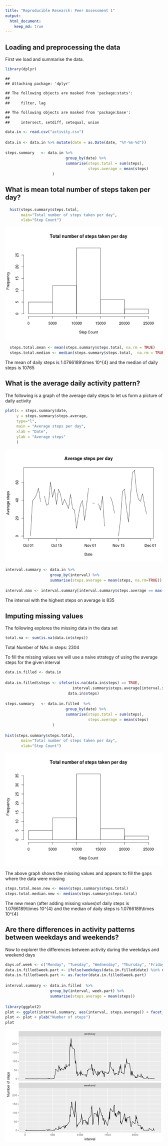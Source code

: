```yaml
---
title: "Reproducible Research: Peer Assessment 1"
output: 
  html_document:
    keep_md: true
---
```



## Loading and preprocessing the data
First we load and summarise the data.


```r
library(dplyr)
```

```
## 
## Attaching package: 'dplyr'
```

```
## The following objects are masked from 'package:stats':
## 
##     filter, lag
```

```
## The following objects are masked from 'package:base':
## 
##     intersect, setdiff, setequal, union
```

```r
data.in <- read.csv("activity.csv")

data.in <- data.in %>% mutate(date = as.Date(date, "%Y-%m-%d"))

steps.summary   <- data.in %>% 
				           group_by(date) %>% 
				           summarise(steps.total = sum(steps),
				                     steps.average = mean(steps)
	                 )
```

## What is mean total number of steps taken per day?

```r
  hist(steps.summary$steps.total,
       main="Total number of steps taken per day",
       xlab="Step Count")
```

![](PA1_template_files/figure-html/unnamed-chunk-2-1.png)<!-- -->

```r
  steps.total.mean <- mean(steps.summary$steps.total, na.rm = TRUE)
  steps.total.median <- median(steps.summary$steps.total,  na.rm = TRUE)
```

The mean of daily steps is 1.0766189\times 10^{4} and the median of daily steps is 10765

## What is the average daily activity pattern?

The following is a graph of the average daily steps to let us form a picture of daily activity


```r
plot(x = steps.summary$date, 
     y = steps.summary$steps.average, 
     type="l",
     main = "Average steps per day",
     xlab = "Date",
     ylab = "Average steps"
     )
```

![](PA1_template_files/figure-html/unnamed-chunk-3-1.png)<!-- -->



```r
interval.summary <- data.in %>%
                    group_by(interval) %>%
                    summarise(steps.average = mean(steps, na.rm=TRUE))
      
interval.max <- interval.summary[interval.summary$steps.average == max(interval.summary$steps.average),"interval"]
```

The interval with the highest steps on average is 835

## Imputing missing values

The following explores the missing data in the data set


```r
total.na <- sum(is.na(data.in$steps))
```

Total Number of NAs in steps: 2304

To fill the missing values we will use a naive strategy of using the average steps for the given interval


```r
data.in.filled <- data.in

data.in.filled$steps <- ifelse(is.na(data.in$steps) == TRUE,
            			      interval.summary$steps.average[interval.summary$interval %in% data.in.filled$interval],
              			    data.in$steps)

steps.summary   <- data.in.filled  %>% 
				           group_by(date) %>% 
				           summarise(steps.total = sum(steps),
				                     steps.average = mean(steps)
	                 )

hist(steps.summary$steps.total,
       main="Total number of steps taken per day",
       xlab="Step Count")
```

![](PA1_template_files/figure-html/unnamed-chunk-6-1.png)<!-- -->

The above graph shows the missing values and appears to fill the gaps where the data were missing


```r
steps.total.mean.new <- mean(steps.summary$steps.total)
steps.total.median.new <- median(steps.summary$steps.total)
```

The new mean (after adding missing values)of daily steps is 1.0766189\times 10^{4} and the median of daily steps is 1.0766189\times 10^{4}

## Are there differences in activity patterns between weekdays and weekends?

Now to explorer the differences between activity during the weekdays and weekend days


```r
days.of.week <- c("Monday", "Tuesday", "Wednesday", "Thursday", "Friday")
data.in.filled$week.part <- ifelse(weekdays(data.in.filled$date) %in% days.of.week, "weekday", "weekend")
data.in.filled$week.part <- as.factor(data.in.filled$week.part)

interval.summary <- data.in.filled  %>%
                    group_by(interval, week.part) %>%
                    summarise(steps.average = mean(steps))

library(ggplot2)
plot <- ggplot(interval.summary, aes(interval, steps.average)) + facet_wrap( ~ week.part, ncol=1) + geom_line()
plot <- plot + ylab("Number of steps")
plot
```

![](PA1_template_files/figure-html/unnamed-chunk-8-1.png)<!-- -->
